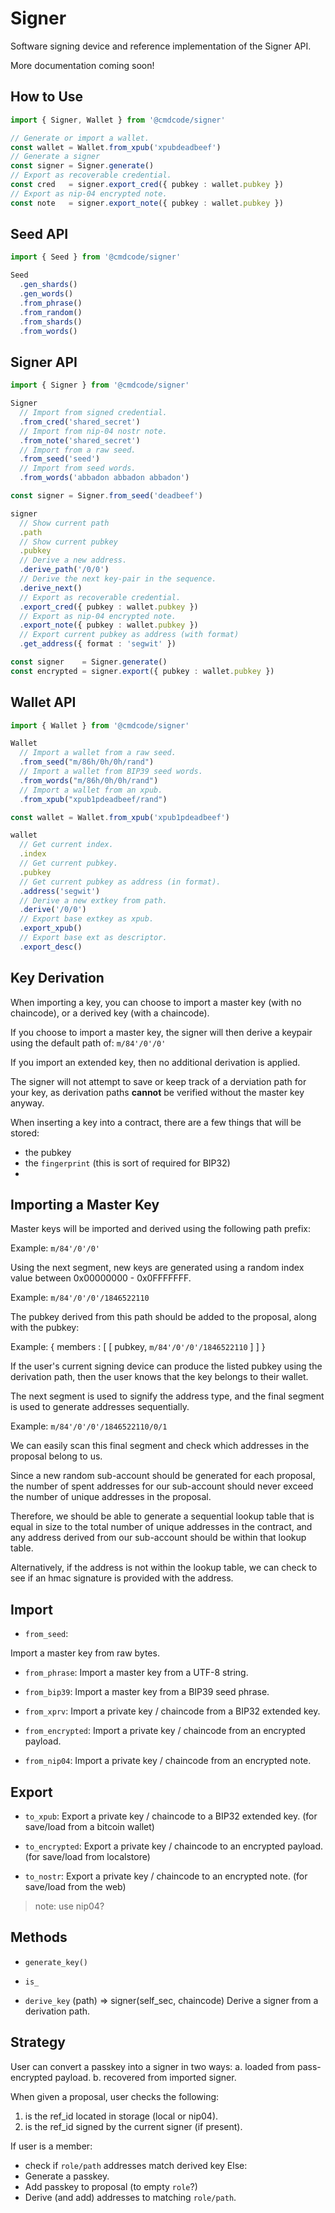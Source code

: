 # Signer

Software signing device and reference implementation of the Signer API.

More documentation coming soon!

## How to Use

```ts
import { Signer, Wallet } from '@cmdcode/signer'

// Generate or import a wallet.
const wallet = Wallet.from_xpub('xpubdeadbeef')
// Generate a signer
const signer = Signer.generate()
// Export as recoverable credential.
const cred   = signer.export_cred({ pubkey : wallet.pubkey })
// Export as nip-04 encrypted note.
const note   = signer.export_note({ pubkey : wallet.pubkey })
```

## Seed API

```ts
import { Seed } from '@cmdcode/signer'

Seed
  .gen_shards()
  .gen_words()
  .from_phrase()
  .from_random()
  .from_shards()
  .from_words()
```

## Signer API

```ts
import { Signer } from '@cmdcode/signer'

Signer
  // Import from signed credential.
  .from_cred('shared_secret')
  // Import from nip-04 nostr note.
  .from_note('shared_secret')
  // Import from a raw seed.
  .from_seed('seed')
  // Import from seed words.
  .from_words('abbadon abbadon abbadon')

const signer = Signer.from_seed('deadbeef')

signer
  // Show current path
  .path
  // Show current pubkey
  .pubkey
  // Derive a new address.
  .derive_path('/0/0')
  // Derive the next key-pair in the sequence.
  .derive_next()
  // Export as recoverable credential.
  .export_cred({ pubkey : wallet.pubkey })
  // Export as nip-04 encrypted note.
  .export_note({ pubkey : wallet.pubkey })
  // Export current pubkey as address (with format)
  .get_address({ format : 'segwit' })

const signer    = Signer.generate()
const encrypted = signer.export({ pubkey : wallet.pubkey })
```

## Wallet API

```ts
import { Wallet } from '@cmdcode/signer'

Wallet
  // Import a wallet from a raw seed.
  .from_seed("m/86h/0h/0h/rand")
  // Import a wallet from BIP39 seed words.
  .from_words("m/86h/0h/0h/rand")
  // Import a wallet from an xpub.
  .from_xpub("xpub1pdeadbeef/rand")

const wallet = Wallet.from_xpub('xpub1pdeadbeef')

wallet
  // Get current index.
  .index
  // Get current pubkey.
  .pubkey
  // Get current pubkey as address (in format).
  .address('segwit')
  // Derive a new extkey from path. 
  .derive('/0/0')
  // Export base extkey as xpub.
  .export_xpub()
  // Export base ext as descriptor.
  .export_desc()
```

## Key Derivation

When importing a key, you can choose to import a master key (with no chaincode), or a derived key (with a chaincode).

If you choose to import a master key, the signer will then derive a keypair using the default path of: `m/84'/0'/0'`

If you import an extended key, then no additional derivation is applied.

The signer will not attempt to save or keep track of a derviation path for your key, as derivation paths __cannot__ be verified without the master key anyway.

When inserting a key into a contract, there are a few things that will be stored:

- the pubkey
- the `fingerprint` (this is sort of required for BIP32)
- 

## Importing a Master Key

Master keys will be imported and derived using the following path prefix:

Example: `m/84'/0'/0'`

Using the next segment, new keys are generated using a random index value between 0x00000000 - 0x0FFFFFFF.

Example: `m/84'/0'/0'/1846522110`

The pubkey derived from this path should be added to the proposal, along with the pubkey:

Example: { members : [ [ pubkey, `m/84'/0'/0'/1846522110` ] ] }

If the user's current signing device can produce the listed pubkey using the derivation path, then the user knows that the key belongs to their wallet.

The next segment is used to signify the address type, and the final segment is used to generate addresses sequentially.

Example: `m/84'/0'/0'/1846522110/0/1`

We can easily scan this final segment and check which addresses in the proposal belong to us.

Since a new random sub-account should be generated for each proposal, the number of spent addresses for our sub-account should never exceed the number of unique addresses in the proposal.

Therefore, we should be able to generate a sequential lookup table that is equal in size to the total number of unique addresses in the contract, and any address derived from our sub-account should be within that lookup table.

Alternatively, if the address is not within the lookup table, we can check to see if an hmac signature is provided with the address.

## Import

- `from_seed`:

Import a master key from raw bytes.

- `from_phrase`:
Import a master key from a UTF-8 string.

- `from_bip39`:
Import a master key from a BIP39 seed phrase.

- `from_xprv`:
Import a private key / chaincode from a BIP32 extended key.

- `from_encrypted`:
Import a private key / chaincode from an encrypted payload.

- `from_nip04`:
Import a private key / chaincode from an encrypted note.

## Export

- `to_xpub`:
Export a private key / chaincode to a BIP32 extended key.
(for save/load from a bitcoin wallet)

- `to_encrypted`:
Export a private key / chaincode to an encrypted payload.
(for save/load from localstore)

- `to_nostr`:
Export a private key / chaincode to an encrypted note.
(for save/load from the web)

> note: use nip04?

## Methods

- `generate_key()`

- `is_`

- `derive_key` (path) => signer(self_sec, chaincode)
  Derive a signer from a derivation path.

## Strategy

User can convert a passkey into a signer in two ways:
  a. loaded from pass-encrypted payload.
  b. recovered from imported signer.

When given a proposal, user checks the following:
  1. is the ref_id located in storage (local or nip04).
  2. is the ref_id signed by the current signer (if present).

If user is a member:
  - check if `role/path` addresses match derived key
Else:
  - Generate a passkey.
  - Add passkey to proposal (to empty `role`?)
  - Derive (and add) addresses to matching `role/path`.
